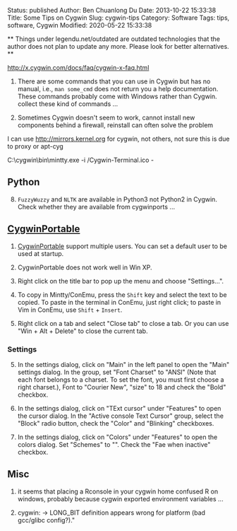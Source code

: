 Status: published
Author: Ben Chuanlong Du
Date: 2013-10-22 15:33:38
Title: Some Tips on Cygwin
Slug: cygwin-tips
Category: Software
Tags: tips, software, Cygwin
Modified: 2020-05-22 15:33:38

**
Things under legendu.net/outdated are outdated technologies 
that the author does not plan to update any more. 
Please look for better alternatives.
**

http://x.cygwin.com/docs/faq/cygwin-x-faq.html

1. There are some commands that you can use in Cygwin 
    but has no manual, i.e., `man some_cmd` does not return you a help documentation.
    These commands probably come with Windows rather than Cygwin.
    collect these kind of commands ...


1. Sometimes Cygwin doesn't seem to work, 
    cannot install new components behind a firewall,
    reinstall can often solve the problem

I can use http://mirrors.kernel.org for cygwin, 
not others, 
not sure this is due to proxy or apt-cyg


C:\cygwin\bin\mintty.exe -i /Cygwin-Terminal.ico -

## Python

8. `FuzzyWuzzy` and `NLTK` are available in Python3 not Python2 in Cygwin.  
    Check whether they are available from cygwinports ...


## [CygwinPortable](https://github.com/CybeSystems/CygwinPortable)

1. [CygwinPortable](https://github.com/CybeSystems/CygwinPortable) support multiple users.
    You can set a default user to be used at startup.

9. CygwinPortable does not work well in Win XP.

1. Right click on the title bar to pop up the menu and choose "Settings...".

3. To copy in Mintty/ConEmu, 
    press the `Shift` key and select the text to be copied. 
    To paste in the terminal in ConEmu, 
    just right click;
    to paste in Vim in ConEmu,
    use `Shift` + `Insert`.

7. Right click on a tab and select "Close tab" to close a tab. 
    Or you can use "Win + Alt + Delete" to close the current tab.

### Settings

5. In the settings dialog, 
    click on "Main" in the left panel to open the "Main" settings dialog. 
    In the group, 
    set "Font Charset" to "ANSI"
    (Note that each font belongs to a  charset. 
    To set the font, you must first choose a right charset.),
    Font to "Courier New", 
    "size" to 18 and check the "Bold" checkbox.

3. In the settings dialog,
    click on "TExt cursor" under "Features" to open the cursor dialog.
    In the "Active console Text Cursor" group, select the "Block" radio button,
    check the "Color" and "Blinking" checkboxes.

6. In the settings dialog, 
    click on "Colors" under "Features" to open the colors dialog.
    Set "Schemes" to "<Ubuntu>".
    Check the "Fae when inactive" checkbox.

## Misc
1. it seems that placing a Rconsole in your cygwin home confused R on windows, probably because cygwin exported environment variables ...

2. cygwin: -> LONG_BIT definition appears wrong for platform (bad gcc/glibc config?)."
